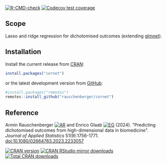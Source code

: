 
[![R-CMD-check](https://github.com/rauschenberger/cornet/actions/workflows/R-CMD-check.yaml/badge.svg)](https://github.com/rauschenberger/cornet/actions/workflows/R-CMD-check.yaml)
[![Codecov test coverage](https://codecov.io/gh/rauschenberger/cornet/graph/badge.svg)](https://app.codecov.io/gh/rauschenberger/cornet)

## Scope

Lasso and ridge regression for dichotomised outcomes (extending
[glmnet](https://CRAN.R-project.org/package=glmnet)).

## Installation

Install the current release from
[CRAN](https://CRAN.R-project.org/package=cornet):

``` r
install.packages("cornet")
```

or the latest development version from
[GitHub](https://github.com/rauschenberger/cornet):

``` r
#install.packages("remotes")
remotes::install_github("rauschenberger/cornet")
```

## Reference

Armin Rauschenberger
[![AR](https://info.orcid.org/wp-content/uploads/2019/11/orcid_16x16.png)](https://orcid.org/0000-0001-6498-4801)
and Enrico Glaab
[![EG](https://info.orcid.org/wp-content/uploads/2019/11/orcid_16x16.png)](https://orcid.org/0000-0003-3977-7469)
(2024). "Predicting dichotomised outcomes from high-dimensional data in biomedicine".
*Journal of Applied Statistics* 51(9):1756-1771.
[doi:10.1080/02664763.2023.2233057](https:/doi.org/10.1080/02664763.2023.2233057)

[![CRAN version](https://www.r-pkg.org/badges/version/cornet)](https://CRAN.R-project.org/package=cornet)
[![CRAN RStudio mirror downloads](https://cranlogs.r-pkg.org/badges/cornet)](https://CRAN.R-project.org/package=cornet)
[![Total CRAN downloads](https://cranlogs.r-pkg.org/badges/grand-total/cornet)](https://CRAN.R-project.org/package=cornet)
